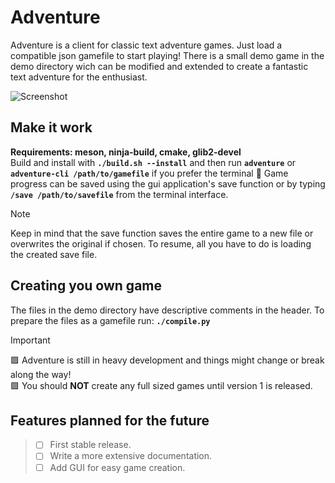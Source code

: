 # Adventure
Adventure is a client for classic text adventure games. Just load a compatible json gamefile to start playing! There is a small demo game in the demo directory wich can be modified and extended to create a fantastic text adventure for the enthusiast.

![Screenshot](https://github.com/william-andersson/adventure/blob/main/Screenshot.png)

## Make it work
**Requirements: meson, ninja-build, cmake, glib2-devel**<br>
Build and install with **`./build.sh --install`** and then run **`adventure`** or **`adventure-cli /path/to/gamefile`** if you prefer the terminal :slightly_smiling_face:
Game progress can be saved using the gui application's save function or by typing **`/save /path/to/savefile`** from the terminal interface.
> [!NOTE]
> Keep in mind that the save function saves the entire game to a new file or overwrites the original if chosen. To resume, all you have to do is loading the created save file.

## Creating you own game
The files in the demo directory have descriptive comments in the header. To prepare the files as a gamefile run: **`./compile.py`**

> [!IMPORTANT]
> :purple_square: Adventure is still in heavy development and things might change or break along the way!<br>
> :purple_square: You should **NOT** create any full sized games until version 1 is released.

## Features planned for the future
> - [ ] First stable release.<br>
> - [ ] Write a more extensive documentation.<br>
> - [ ] Add GUI for easy game creation.<br>
